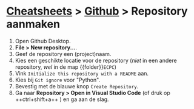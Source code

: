 # [Cheatsheets](../cheatsheets.md) > [Github](main.md) > Repository aanmaken

1. Open Github Desktop.
1. **File > New repository...**.
1. Geef de repository een (project)naam.
1. Kies een geschikte locatie voor de repository (_niet_ in een andere repository, _wel_ in de map {{folder}}`ECPC`)
1. Vink `Initialize this repository with a README` aan.
1. Kies bij `Git ignore` voor "Python".
1. Bevestig met de blauwe knop `Create Repository`.
1. Ga naar **Repository > Open in Visual Studio Code** (of druk op ++ctrl+shift+a++ ) en ga aan de slag.